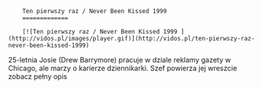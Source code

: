 
        Ten pierwszy raz / Never Been Kissed 1999 
        =============
        
        [![Ten pierwszy raz / Never Been Kissed 1999 ](http://vidos.pl/images/player.gif)](http://vidos.pl/ten-pierwszy-raz-never-been-kissed-1999)
        
        
 25-letnia Josie (Drew Barrymore) pracuje w dziale reklamy gazety w Chicago, ale marzy o karierze dziennikarki. Szef powierza jej wreszcie zobacz pełny opis
    